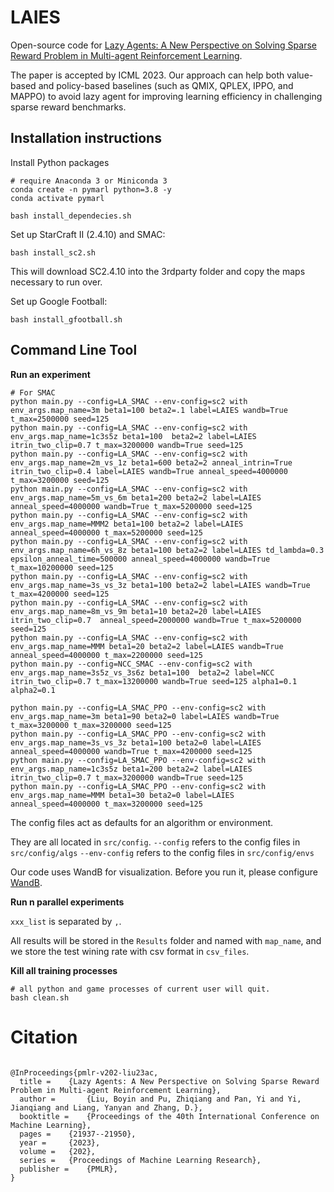

# LAIES

Open-source code for [Lazy Agents: A New Perspective on Solving Sparse Reward Problem in Multi-agent Reinforcement Learning](https://proceedings.mlr.press/v202/liu23ac.html).

The paper is  accepted by ICML 2023. Our approach can help both value-based and policy-based baselines (such as QMIX, QPLEX, IPPO, and MAPPO) to avoid lazy agent for improving learning efficiency in challenging sparse reward benchmarks.



## Installation instructions

Install Python packages

```shell
# require Anaconda 3 or Miniconda 3
conda create -n pymarl python=3.8 -y
conda activate pymarl

bash install_dependecies.sh
```

Set up StarCraft II (2.4.10) and SMAC:

```shell
bash install_sc2.sh
```

This will download SC2.4.10 into the 3rdparty folder and copy the maps necessary to run over.

Set up Google Football:

```shell
bash install_gfootball.sh
```

## Command Line Tool

**Run an experiment**

```shell
# For SMAC
python main.py --config=LA_SMAC --env-config=sc2 with env_args.map_name=3m beta1=100 beta2=.1 label=LAIES wandb=True t_max=2500000 seed=125
python main.py --config=LA_SMAC --env-config=sc2 with env_args.map_name=1c3s5z beta1=100  beta2=2 label=LAIES itrin_two_clip=0.7 t_max=3200000 wandb=True seed=125
python main.py --config=LA_SMAC --env-config=sc2 with env_args.map_name=2m_vs_1z beta1=600 beta2=2 anneal_intrin=True itrin_two_clip=0.4 label=LAIES wandb=True anneal_speed=4000000 t_max=3200000 seed=125
python main.py --config=LA_SMAC --env-config=sc2 with env_args.map_name=5m_vs_6m beta1=200 beta2=2 label=LAIES anneal_speed=4000000 wandb=True t_max=5200000 seed=125
python main.py --config=LA_SMAC --env-config=sc2 with env_args.map_name=MMM2 beta1=100 beta2=2 label=LAIES anneal_speed=4000000 t_max=5200000 seed=125
python main.py --config=LA_SMAC --env-config=sc2 with env_args.map_name=6h_vs_8z beta1=100 beta2=2 label=LAIES td_lambda=0.3 epsilon_anneal_time=500000 anneal_speed=4000000 wandb=True t_max=10200000 seed=125
python main.py --config=LA_SMAC --env-config=sc2 with env_args.map_name=3s_vs_3z beta1=100 beta2=2 label=LAIES wandb=True t_max=4200000 seed=125
python main.py --config=LA_SMAC --env-config=sc2 with env_args.map_name=8m_vs_9m beta1=10 beta2=20 label=LAIES itrin_two_clip=0.7  anneal_speed=2000000 wandb=True t_max=5200000 seed=125
python main.py --config=LA_SMAC --env-config=sc2 with env_args.map_name=MMM beta1=20 beta2=2 label=LAIES wandb=True anneal_speed=4000000 t_max=2200000 seed=125
python main.py --config=NCC_SMAC --env-config=sc2 with env_args.map_name=3s5z_vs_3s6z beta1=100  beta2=2 label=NCC itrin_two_clip=0.7 t_max=13200000 wandb=True seed=125 alpha1=0.1 alpha2=0.1

python main.py --config=LA_SMAC_PPO --env-config=sc2 with env_args.map_name=3m beta1=90 beta2=0 label=LAIES wandb=True t_max=3200000 t_max=3200000 seed=125
python main.py --config=LA_SMAC_PPO --env-config=sc2 with env_args.map_name=3s_vs_3z beta1=100 beta2=0 label=LAIES anneal_speed=4000000 wandb=True t_max=4200000 seed=125
python main.py --config=LA_SMAC_PPO --env-config=sc2 with env_args.map_name=1c3s5z beta1=200 beta2=2 label=LAIES itrin_two_clip=0.7 t_max=3200000 wandb=True seed=125
python main.py --config=LA_SMAC_PPO --env-config=sc2 with env_args.map_name=MMM beta1=30 beta2=0 label=LAIES anneal_speed=4000000 t_max=3200000 seed=125
```


[//]: # (```shell)

[//]: # (# For Google Football )

[//]: # (# map_name: academy_counterattack_easy, academy_counterattack_hard, academy_3_vs_1_with_keeper...)

[//]: # (python main.py --config=LA_GRF --env-config=gfootball with env_args.map_name=academy_3_vs_1_with_keeper beta1=1 beta2=8 label=LAIES wandb=True t_max=10200000  seed=125)

[//]: # (python main.py --config=LA_GRF --env-config=gfootball with env_args.map_name=academy_counterattack_easy beta1=1 beta2=8 label=LAIES wandb=True t_max=10200000  seed=125)

[//]: # (python main.py --config=LA_GRF --env-config=gfootball with env_args.map_name=academy_counterattack_hard beta1=1 beta2=8 label=LAIES wandb=True t_max=10200000  seed=125)

[//]: # (```)

The config files act as defaults for an algorithm or environment.

They are all located in `src/config`.
`--config` refers to the config files in `src/config/algs`
`--env-config` refers to the config files in `src/config/envs`

Our code uses WandB for visualization. Before you run it, please configure [WandB](https://wandb.ai/site).

**Run n parallel experiments**

`xxx_list` is separated by `,`.

All results will be stored in the `Results` folder and named with `map_name`, and we store the test wining rate with csv format in `csv_files`.

**Kill all training processes**

```shell
# all python and game processes of current user will quit.
bash clean.sh
```

# Citation

```

@InProceedings{pmlr-v202-liu23ac,
  title = 	 {Lazy Agents: A New Perspective on Solving Sparse Reward Problem in Multi-agent Reinforcement Learning},
  author =       {Liu, Boyin and Pu, Zhiqiang and Pan, Yi and Yi, Jianqiang and Liang, Yanyan and Zhang, D.},
  booktitle = 	 {Proceedings of the 40th International Conference on Machine Learning},
  pages = 	 {21937--21950},
  year = 	 {2023},
  volume = 	 {202},
  series = 	 {Proceedings of Machine Learning Research},
  publisher =    {PMLR},
}

```
